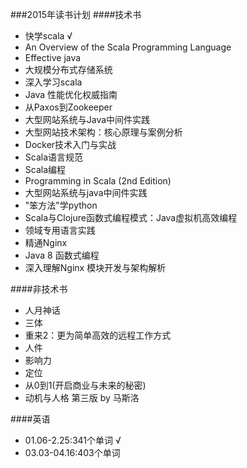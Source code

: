 ###2015年读书计划
####技术书
* 快学scala √
* An Overview of the Scala Programming Language
* Effective java
* 大规模分布式存储系统
* 深入学习scala
* Java 性能优化权威指南
* 从Paxos到Zookeeper
* 大型网站系统与Java中间件实践
* 大型网站技术架构：核心原理与案例分析
* Docker技术入门与实战
* Scala语言规范
* Scala编程
* Programming in Scala (2nd Edition)
* 大型网站系统与java中间件实践
* "笨方法"学python
* Scala与Clojure函数式编程模式：Java虚拟机高效编程
* 领域专用语言实践
* 精通Nginx
* Java 8 函数式编程
* 深入理解Nginx 模块开发与架构解析

####非技术书
* 人月神话
* 三体
* 重来2：更为简单高效的远程工作方式
* 人件
* 影响力
* 定位
* 从0到1(开启商业与未来的秘密)
* 动机与人格 第三版 by 马斯洛

####英语
* 01.06-2.25:341个单词 √
* 03.03-04.16:403个单词
